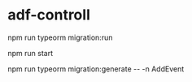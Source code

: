 # adf-controll

npm run typeorm migration:run

npm run start

npm run typeorm migration:generate -- -n AddEvent